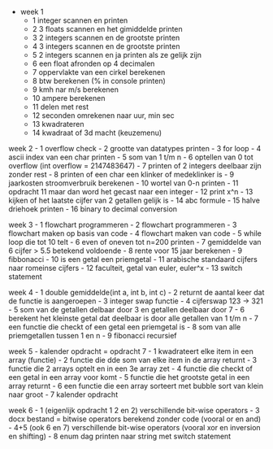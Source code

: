 - week 1
    - 1 integer scannen en printen
    - 2 3 floats scannen en het gimiddelde printen
    - 3 2 integers scannen en de grootste printen
    - 4 3 integers scannen en de grootste printen
    - 5 2 integers scannen en ja printen als ze gelijk zijn
    - 6 een float afronden op 4 decimalen
    - 7 oppervlakte van een cirkel berekenen
    - 8 btw berekenen (% in console printen)
    - 9 kmh nar m/s berekenen
    - 10 ampere berekenen
    - 11 delen met rest
    - 12 seconden omrekenen naar uur, min sec
    - 13 kwadrateren
    - 14 kwadraat of 3d macht (keuzemenu)

week 2
    - 1 overflow check
    - 2 grootte van datatypes printen
    - 3 for loop
    - 4 ascii index van een char printen
    - 5 som van 1 t/m n
    - 6 optellen van 0 tot overflow (int overflow = 2147483647)
    - 7 printen of 2 integers deelbaar zijn zonder rest
    - 8 printen of een char een klinker of medeklinker is
    - 9 jaarkosten stroomverbruik berekenen
    - 10 wortel van 0-n printen
    - 11 opdracht 11 maar dan word het gecast naar een integer
    - 12 print x^n
    - 13 kijken of het laatste cijfer van 2 getallen gelijk is
    - 14 abc formule
    - 15 halve driehoek printen
    - 16 binary to decimal conversion

week 3
    - 1 flowchart programmeren
    - 2 flowchart programmeren
    - 3 flowchart maken op basis van code
    - 4 flowchart maken van code
    - 5 while loop die tot 10 telt
    - 6 even of oneven tot n=200 printen
    - 7 gemiddelde van 6 cijfer > 5.5 betekend voldoende
    - 8 rente voor 15 jaar berekenen
    - 9 fibbonacci
    - 10 is een getal een priemgetal
    - 11 arabische standaard cijfers naar romeinse cijfers
    - 12 faculteit, getal van euler, euler^x
    - 13 switch statement

week 4
    - 1 double gemiddelde(int a, int b, int c)
    - 2 returnt de aantal keer dat de functie is aangeroepen
    - 3 integer swap functie
    - 4 cijferswap 123 -> 321
    - 5 som van de getallen delbaar door 3 en getallen deelbaar door 7
    - 6 berekent het kleinste getal dat deelbaar is door alle getallen van 1 t/m n
    - 7 een functie die checkt of een getal een priemgetal is
    - 8 som van alle priemgetallen tussen 1 en n
    - 9 fibonacci recursief

week 5
    - kalender opdracht = opdracht 7
    - 1 kwadrateert elke item in een array (functie)
    - 2 functie die dde som van elke item in de array returnt
    - 3 functie die 2 arrays optelt en in een 3e array zet
    - 4 functie die checkt of een getal in een array voor komt
    - 5 functie die het grootste getal in een array returnt
    - 6 een functie die een array sorteert met bubble sort van klein naar groot
    - 7 kalender opdracht

week 6
    - 1 (eigenlijk opdracht 1 2 en 2) verschillende bit-wise operators
    - 3 docx bestand = bitwise operators berekend zonder code (vooral or en and)
    - 4+5 (ook 6 en 7) verschillende bit-wise operators (vooral xor en inversion en shifting)
    - 8 enum dag printen naar string met switch statement
